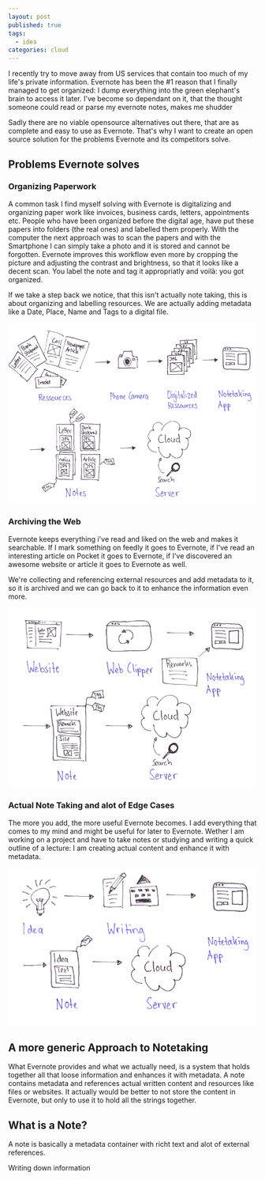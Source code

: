 ```yaml
---
layout: post
published: true
tags: 
  - idea
categories: cloud
---
```


I recently try to move away from US services that contain too much of my life's private information. Evernote has been the #1 reason that I finally managed to get organized: I dump everything into the green elephant's brain to access it later. I've become so dependant on it, that the thought someone could read or parse my evernote notes, makes me shudder

Sadly there are no viable opensource alternatives out there, that are as complete and easy to use as Evernote. That's why I want to create an open source solution for the problems Evernote and its competitors solve.

## Problems Evernote solves

### Organizing Paperwork
A common task I find myself solving with Evernote is digitalizing and organizing paper work like invoices, business cards, letters, appointments etc.
People who have been organized before the digital age, have put these papers into folders (the real ones) and labelled them properly. With the computer the next approach was to scan the papers and with the Smartphone I can simply take a photo and it is stored and cannot be forgotten.
Evernote improves this workflow even more by cropping the picture and adjusting the contrast and brightness, so that it looks like a decent scan. You label the note and tag it appropriatly and voilà: you got organized.

If we take a step back we notice, that this isn't actually note taking, this is about organizing and labelling resources. We are actually adding metadata like a Date, Place, Name and Tags to a digital file.

![Evernote flow for organizing paper work](/media/evernote_organize_paper_work_flow.png)

### Archiving the Web
Evernote keeps everything i've read and liked on the web and makes it searchable.
If I mark something on feedly it goes to Evernote, if I've read an interesting article on Pocket it goes to Evernote, if I've discovered an awesome website or article it goes to Evernote as well.

We're collecting and referencing external resources and add metadata to it, so it is archived and we can go back to it to enhance the information even more.

![Evernote flow to archive a website](/media/evernote_archive_website_flow.png)

### Actual Note Taking and alot of Edge Cases
The more you add, the more useful Evernote becomes. I add everything that comes to my mind and might be useful for later to Evernote. Wether I am working on a project and have to take notes or studying and writing a quick outline of a lecture: I am creating actual content and enhance it with metadata.

![Evernote writing text workflow](/media/evernote_writing_text_flow.png)

## A more generic Approach to Notetaking
What Evernote provides and what we actually need, is a system that holds together all that loose information and enhances it with metadata.
A note contains metadata and references actual written content and resources like files or websites. It actually would be better to not store the content in Evernote, but only to use it to hold all the strings together.

## What is a Note?
A note is basically a metadata container with richt text and alot of external references.










Writing down information